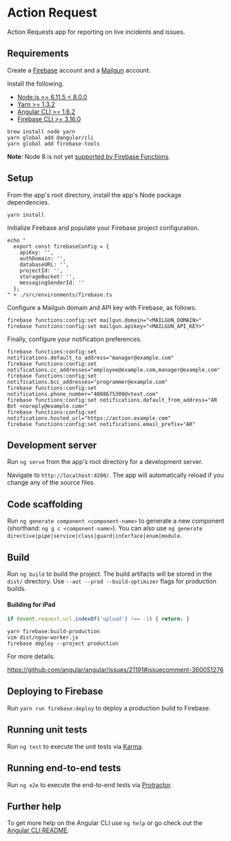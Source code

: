 # Action Request

Action Requests app for reporting on live incidents and issues.

## Requirements

Create a [Firebase](http://firebase.google.com) account and a [Mailgun](https://www.mailgun.com) account.

Install the following.

* [Node.js >= 6.11.5 < 8.0.0](https://nodejs.org)
* [Yarn >= 1.3.2](https://yarnpkg.com)
* [Angular CLI >= 1.6.2](https://cli.angular.io)
* [Firebase CLI >= 3.16.0](https://firebase.google.com/docs/cli)

```shell
brew install node yarn
yarn global add @angular/cli
yarn global add firebase-tools
```

**Note**: Node 8 is not yet [supported by Firebase
Functions](https://cloud.google.com/functions/docs/writing/#the_cloud_functions_runtime).

## Setup

From the app's root directory, install the app's Node package dependencies.

```shell
yarn install
```

Initialize Firebase and populate your Firebase project configuration.

```shell
echo "
  export const firebaseConfig = {
    apiKey: '',
    authDomain: '',
    databaseURL: '',
    projectId: '',
    storageBucket: '',
    messagingSenderId: ''
  };
" > ./src/environments/firebase.ts
```

Configure a Mailgun domain and API key with Firebase, as follows.

```shell
firebase functions:config:set mailgun.domain="<MAILGUN_DOMAIN>"
firebase functions:config:set mailgun.apikey="<MAILGUN_API_KEY>"
```

Finally, configure your notification preferences.

```shell
firebase functions:config:set notifications.default_to_address="manager@example.com"
firebase functions:config:set notifications.cc_addresses="employee@example.com,manager@example.com"
firebase functions:config:set notifications.bcc_addresses="programmer@example.com"
firebase functions:config:set notifications.phone_number="4008675309@vtext.com"
firebase functions:config:set notifications.default_from_address="AR Bot <noreply@example.com>"
firebase functions:config:set notifications.hosted_url="https://action.example.com"
firebase functions:config:set notifications.email_prefix="AR"
```

## Development server

Run `ng serve` from the app's root directory for a development server.

Navigate to `http://localhost:4200/`. The app will automatically reload if you
change any of the source files.

## Code scaffolding

Run `ng generate component <component-name>` to
generate a new component (shorthand: `ng g c <component-name>`). You can also use `ng generate directive|pipe|service|class|guard|interface|enum|module`.

## Build

Run `ng build` to build the project. The build artifacts will be stored in the `dist/` directory. Use `--aot --prod --build-optimizer` flags for production builds.

#### Building for iPad

```javascript
if (event.request.url.indexOf('upload') !== -1) { return; }
```

```shell
yarn firebase:build-production
vim dist/ngsw-worker.js
firebase deploy --project production
```

For more details.

<https://github.com/angular/angular/issues/21191#issuecomment-360051276>

## Deploying to Firebase

Run `yarn run firebase:deploy` to deploy a production build to Firebase.

## Running unit tests

Run `ng test` to execute the unit tests via [Karma](https://karma-runner.github.io).

## Running end-to-end tests

Run `ng e2e` to execute the end-to-end tests via [Protractor](http://www.protractortest.org/).

## Further help

To get more help on the Angular CLI use `ng help` or go check out the [Angular CLI README](https://github.com/angular/angular-cli/blob/master/README.md).
